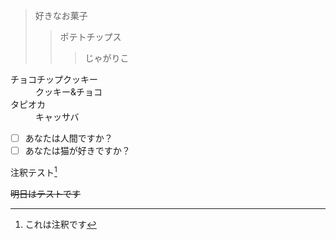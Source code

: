 > 好きなお菓子
>>ポテトチップス
>>>じゃがりこ

<dl>
  <dt>チョコチップクッキー</dt>
  <dd>クッキー&チョコ</dd>
  <dt>タピオカ</dt>
  <dd>キャッサバ</dd>
</dl> 

- [ ] あなたは人間ですか？
- [ ] あなたは猫が好きですか？

注釈テスト[^1]
[^1]: これは注釈です

~~明日はテストです~~

